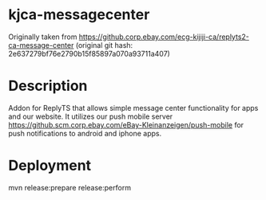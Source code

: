 # kjca-messagecenter

Originally taken from https://github.corp.ebay.com/ecg-kijiji-ca/replyts2-ca-message-center
(original git hash: 2e637279bf76e2790b15f85897a070a93711a407)

# Description

Addon for ReplyTS that allows simple message center functionality for apps and our website. It utilizes our push mobile server
https://github.scm.corp.ebay.com/eBay-Kleinanzeigen/push-mobile for push notifications to android and iphone apps.



# Deployment
mvn release:prepare release:perform


